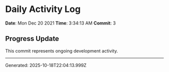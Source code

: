 # Daily Activity Log

**Date**: Mon Dec 20 2021
**Time**: 3:34:13 AM
**Commit**: 3

## Progress Update

This commit represents ongoing development activity.

---
Generated: 2025-10-18T22:04:13.999Z
